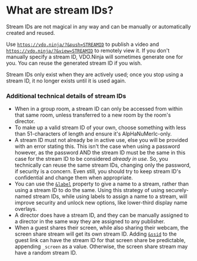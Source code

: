 # What are stream IDs?

Stream IDs are not magical in any way and can be manually or automatically created and reused.

Use [`https://vdo.ninja/?&push=STREAMID`](https://vdo.ninja/?\&push=STREAMID) to publish a video and [`https://vdo.ninja/?&view=STREAMID`](https://vdo.ninja/?\&view=STREAMID) to remotely view it. If you don't manually specify a stream ID, VDO.Ninja will sometimes generate one for you. You can reuse the generated stream ID if you wish.

Stream IDs only exist when they are actively used; once you stop using a stream ID, it no longer exists until it is used again.

### Additional technical details of stream IDs

* When in a group room, a stream ID can only be accessed from within that same room, unless transferred to a new room by the room's director.
* To make up a valid stream ID of your own, choose something with less than 51-characters of length and ensure it's AlpHaNuMerIc-only.
* A stream ID must not already be in active use, else you will be provided with an error stating this. This isn't the case when using a password however, as the password AND the stream ID must be the same in this case for the stream ID to be considered _already in use_. So, you technically can reuse the same stream IDs, changing only the password, if security is a concern. Even still, you should try to keep stream ID's confidential and change them when appropriate.
* You can use the [`&label`](../general-settings/label.md) property to give a name to a stream, rather than using a stream ID to do the same. Using this strategy of using securely-named stream IDs, while using labels to assign a name to a stream, will improve security and unlock new options, like lower-third display name overlays.
* A director does have a stream ID, and they can be manually assigned to a director in the same way they are assigned to any publisher.
* When a guest shares their screen, while also sharing their webcam, the screen share stream will get its own stream ID. Adding [`&ssid`](../source-settings/screenshareid.md) to the guest link can have the stream ID for that screen share be predictable, appending `_screen` as a value. Otherwise, the screen share stream may have a random stream ID.
